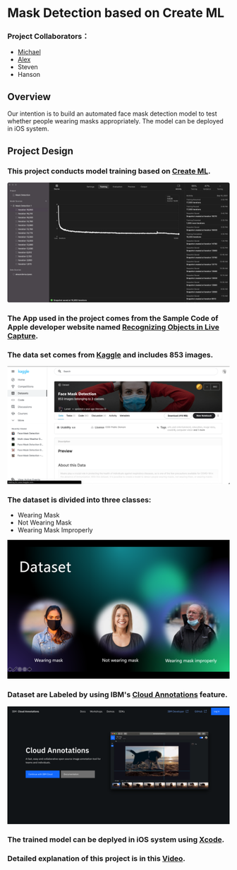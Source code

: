 # Mask Detection based on Create ML

### Project Collaborators：

* [Michael](https://github.com/O0OMichael)
* [Alex](https://github.com/AlexanderHe-CHAO)
* Steven
* Hanson

## Overview
Our intention is to build an automated face mask detection model to test whether people wearing masks appropriately. The model can be deployed in iOS system.
## Project Design

### This project conducts model training based on [Create ML](https://developer.apple.com/documentation/createml).

![Training Model](https://github.com/AlexanderHe-CHAO/Markdown-Pictures/raw/main/Training%20Model.jpeg?raw=true)

### The App used in the project comes from the Sample Code of Apple developer website named [Recognizing Objects in Live Capture](https://developer.apple.com/documentation/vision/recognizing_objects_in_live_capture).

### The data set comes from [Kaggle](https://www.kaggle.com/andrewmvd/face-mask-detection) and includes 853 images.

![Kaggle Dataset Face Mask](https://github.com/AlexanderHe-CHAO/Markdown-Pictures/raw/main/Kaggle%20Dataset%20Face%20Mask.png?raw=true)

### The dataset is divided into three classes:

* Wearing Mask
* Not Wearing Mask
* Wearing Mask Improperly

![three classes](https://github.com/AlexanderHe-CHAO/Markdown-Pictures/raw/main/Three%20Classes.png?raw=true)

### Dataset are Labeled by using IBM's [Cloud Annotations](https://cloud.annotations.ai/buckets/alexandersurpass?location=us-standard) feature.

![IBM Cloud Annotations](https://github.com/AlexanderHe-CHAO/Markdown-Pictures/raw/main/IBM%20Cloud%20Annotations.png?raw=true)

### The trained model can be deplyed in iOS system using [Xcode](https://developer.apple.com/documentation/Xcode/Xcode-Cloud).

### Detailed explanation of this project is in this [Video](https://youtu.be/wXzsETLjuHY).












